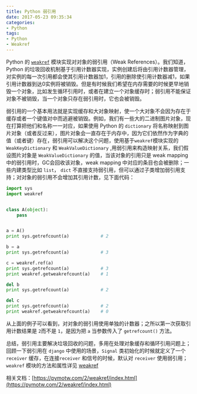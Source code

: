 ```yaml
---
title: Python 弱引用
date: 2017-05-23 09:35:34
categories:
- Python
tags:
- Python
- Weakref
---
```

Python 的 <code>[weakref](https://docs.python.org/2/library/weakref.html)</code> 模块实现对对象的弱引用（Weak References）。我们知道，Python 的垃圾回收机制基于引用计数器实现，实例创建后将由引用计数器管理，对实例的每一次引用都会使其引用计数器加1，引用的删除使引用计数器减1，如果引用计数器到达0实例将被销毁。但是有时候我们希望在内存需要的时候更早地销毁一个对象，比如发生循环引用时，或者在建立一个对象缓存时；弱引用不能保证对象不被销毁，当一个对象只存在弱引用时，它也会被销毁。

<!-- more -->

弱引用的一个基本用法就是实现缓存和大对象映射，使一个大对象不会因为存在于缓存或者一个键值对中而逃避被销毁。例如，我们有一些大的二进制图片对象，现在打算把他们和名称一一对应，如果使用 Python 的 `dictionary` 将名称映射到图片对象（或者反过来），图片对象会一直存在于内存中，因为它们依然作为字典的值（或者键）存在，弱引用可以解决这个问题，使用基于`weakref`模块实现的 `WeakKeyDictionary` 和 `WeakValueDictionary` ,用弱引用来构造映射关系，我们假设图片对象是 `WeakValueDictionary` 的值，当该对象的引用只是 weak mapping 中的弱引用时，GC会回收该对象，weak mapping 中对应的条目也会被删除；一些内建类型比如 `list`， `dict` 不直接支持弱引用，但可以通过子类增加弱引用支持；对对象的弱引用不会增加其引用计数，见下面代码：

``` python
import sys
import weakref


class A(object):
    pass


a = A()
print sys.getrefcount(a)            # 2

b = a
print sys.getrefcount(a)            # 3

c = weakref.ref(a)
print sys.getrefcount(a)            # 3
print weakref.getweakrefcount(a)    # 1

del b
print sys.getrefcount(a)            # 2

del c
print sys.getrefcount(a)            # 2
print weakref.getweakrefcount(a)    # 0
```

从上面的例子可以看到，对对象的弱引用使用单独的计数器；之所以第一次获取引用计数结果是 `2`而不是 `1`，是因为把 `a` 当参数传入了 `getrefcount()` 方法。

总结，弱引用主要解决垃圾回收的问题，多用在处理对象缓存和循环引用问题上；回顾一下弱引用在 `django` 中使用的场景，`Signal` 类初始化的时候就定义了一个 `receiver` 缓存，在连接`receiver` 和信号的时候，默认对 `receiver` 使用弱引用；`weakref` 模块的方法和属性详见 [weakref](https://docs.python.org/2/library/weakref.html)


相关文档：[https://pymotw.com/2/weakref/index.html](https://pymotw.com/2/weakref/index.html)